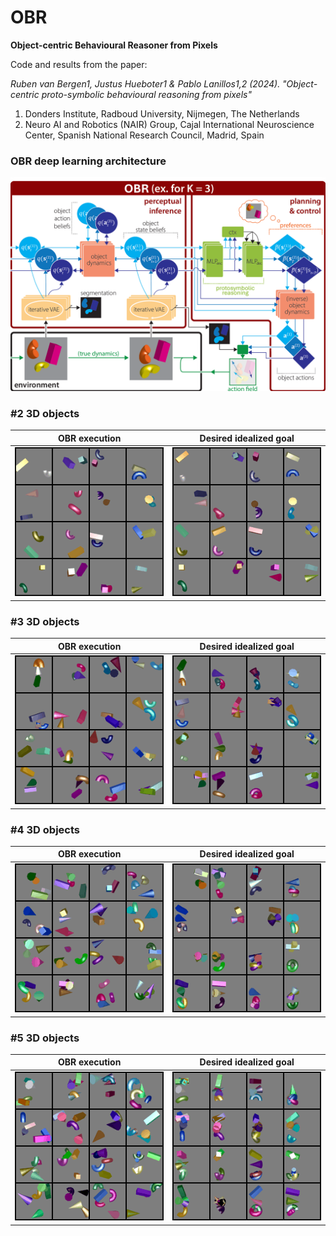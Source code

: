 # OBR
**Object-centric Behavioural Reasoner from Pixels**

Code and results from the paper: 

_Ruben van Bergen1, Justus Hueboter1 & Pablo Lanillos1,2 (2024). "Object-centric proto-symbolic behavioural reasoning from pixels"_

1. Donders Institute, Radboud University, Nijmegen, The Netherlands
2. Neuro AI and Robotics (NAIR) Group, Cajal International Neuroscience Center, Spanish National Research Council, Madrid, Spain


### OBR deep learning architecture
<img src="images/OBR-architecture.png" width="800px">

### #2 3D objects
|OBR execution|Desired idealized goal|
|:-------------------------:|:-------------------------:|
| ![OBR execution](images/zz_gif-2.gif) | ![Desired idealized state](images/zz_goal-2.gif)|


### #3 3D objects
|OBR execution|Desired idealized goal|
|:-------------------------:|:-------------------------:|
| ![OBR execution](images/zz_gif-3.gif) | ![Desired idealized state](images/zz_goal-3.gif)|


### #4 3D objects
|OBR execution|Desired idealized goal|
|:-------------------------:|:-------------------------:|
| ![OBR execution](images/zz_gif-4.gif) | ![Desired idealized state](images/zz_goal-4.gif)|

### #5 3D objects
|OBR execution|Desired idealized goal|
|:-------------------------:|:-------------------------:|
| ![OBR execution](images/zz_gif-5.gif) | ![Desired idealized state](images/zz_goal-5.gif)|
